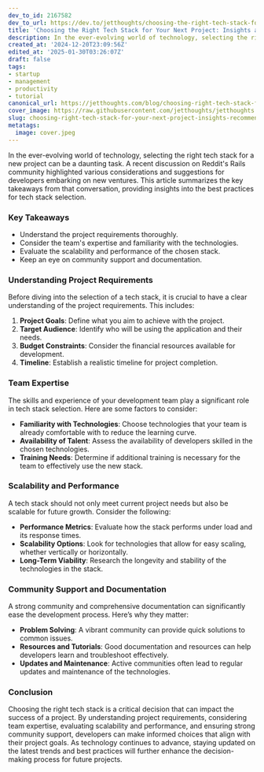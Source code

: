 ```yaml
---
dev_to_id: 2167582
dev_to_url: https://dev.to/jetthoughts/choosing-the-right-tech-stack-for-your-next-project-insights-and-recommendations-101b
title: 'Choosing the Right Tech Stack for Your Next Project: Insights and Recommendations'
description: In the ever-evolving world of technology, selecting the right tech stack for a new project can be a...
created_at: '2024-12-20T23:09:56Z'
edited_at: '2025-01-30T03:26:07Z'
draft: false
tags:
- startup
- management
- productivity
- tutorial
canonical_url: https://jetthoughts.com/blog/choosing-right-tech-stack-for-your-next-project-insights-recommendations/
cover_image: https://raw.githubusercontent.com/jetthoughts/jetthoughts.github.io/master/content/blog/choosing-right-tech-stack-for-your-next-project-insights-recommendations/cover.jpeg
slug: choosing-right-tech-stack-for-your-next-project-insights-recommendations
metatags:
  image: cover.jpeg
---
```

In the ever-evolving world of technology, selecting the right tech stack for a new project can be a daunting task. A recent discussion on Reddit's Rails community highlighted various considerations and suggestions for developers embarking on new ventures. This article summarizes the key takeaways from that conversation, providing insights into the best practices for tech stack selection.

### Key Takeaways

*   Understand the project requirements thoroughly.
*   Consider the team's expertise and familiarity with the technologies.
*   Evaluate the scalability and performance of the chosen stack.
*   Keep an eye on community support and documentation.

### Understanding Project Requirements

Before diving into the selection of a tech stack, it is crucial to have a clear understanding of the project requirements. This includes:

1.  **Project Goals**: Define what you aim to achieve with the project.
2.  **Target Audience**: Identify who will be using the application and their needs.
3.  **Budget Constraints**: Consider the financial resources available for development.
4.  **Timeline**: Establish a realistic timeline for project completion.

### Team Expertise

The skills and experience of your development team play a significant role in tech stack selection. Here are some factors to consider:

*   **Familiarity with Technologies**: Choose technologies that your team is already comfortable with to reduce the learning curve.
*   **Availability of Talent**: Assess the availability of developers skilled in the chosen technologies.
*   **Training Needs**: Determine if additional training is necessary for the team to effectively use the new stack.

### Scalability and Performance

A tech stack should not only meet current project needs but also be scalable for future growth. Consider the following:

*   **Performance Metrics**: Evaluate how the stack performs under load and its response times.
*   **Scalability Options**: Look for technologies that allow for easy scaling, whether vertically or horizontally.
*   **Long-Term Viability**: Research the longevity and stability of the technologies in the stack.

### Community Support and Documentation

A strong community and comprehensive documentation can significantly ease the development process. Here’s why they matter:

*   **Problem Solving**: A vibrant community can provide quick solutions to common issues.
*   **Resources and Tutorials**: Good documentation and resources can help developers learn and troubleshoot effectively.
*   **Updates and Maintenance**: Active communities often lead to regular updates and maintenance of the technologies.

### Conclusion

Choosing the right tech stack is a critical decision that can impact the success of a project. By understanding project requirements, considering team expertise, evaluating scalability and performance, and ensuring strong community support, developers can make informed choices that align with their project goals. As technology continues to advance, staying updated on the latest trends and best practices will further enhance the decision-making process for future projects.